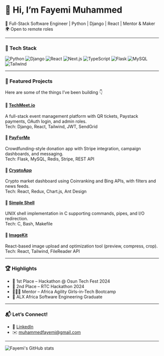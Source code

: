 # 👋 Hi, I’m Fayemi Muhammed

🎯 Full-Stack Software Engineer | Python | Django | React | Mentor & Maker  
🌍 Open to remote roles

---

### 🧰 Tech Stack
![Python](https://img.shields.io/badge/-Python-3776AB?style=flat&logo=python&logoColor=white)
![Django](https://img.shields.io/badge/-Django-092E20?style=flat&logo=django&logoColor=white)
![React](https://img.shields.io/badge/-React-61DAFB?style=flat&logo=react&logoColor=black)
![Next.js](https://img.shields.io/badge/-Next.js-000000?style=flat&logo=next.js&logoColor=white)
![TypeScript](https://img.shields.io/badge/-TypeScript-3178C6?style=flat&logo=typescript&logoColor=white)
![Flask](https://img.shields.io/badge/-Flask-000000?style=flat&logo=flask&logoColor=white)
![MySQL](https://img.shields.io/badge/-MySQL-4479A1?style=flat&logo=mysql&logoColor=white)
![Tailwind](https://img.shields.io/badge/-TailwindCSS-38B2AC?style=flat&logo=tailwind-css&logoColor=white)


---

### 📌 Featured Projects
Here are some of the things I’ve been building 👇

#### 🔹 [TechMeet.io](https://github.com/yourusername/techmeet)
A full-stack event management platform with QR tickets, Paystack payments, OAuth login, and admin roles.  
Tech: Django, React, Tailwind, JWT, SendGrid

#### 🔹 [PayForMe](https://github.com/yourusername/payforme)
Crowdfunding-style donation app with Stripe integration, campaign dashboards, and messaging.  
Tech: Flask, MySQL, Redis, Stripe, REST API

#### 🔹 [CryptoApp](https://github.com/yourusername/cryptoapp)
Crypto market dashboard using Coinranking and Bing APIs, with filters and news feeds.  
Tech: React, Redux, Chart.js, Ant Design

#### 🔹 [Simple Shell](https://github.com/yourusername/simple_shell)
UNIX shell implementation in C supporting commands, pipes, and I/O redirection.  
Tech: C, Bash, Makefile

#### 🔹 [ImageKit](https://github.com/yourusername/imagekit)
React-based image upload and optimization tool (preview, compress, crop).  
Tech: React, Tailwind, FileReader API

---

### 🏆 Highlights
- 🥇 1st Place – Hackathon @ Osun Tech Fest 2024
- 🥈 2nd Place – RTC Hackathon 2024
- 👨🏽‍🏫 Mentor – Africa Agility Girls-in-Tech Bootcamp
- 🧠 ALX Africa Software Engineering Graduate

---

### 📬 Let’s Connect!
- 🔗 [LinkedIn](https://www.linkedin.com/in/fayemi-muhammed/)
- ✉️ muhammedfayemi@gmail.com

---

![Fayemi's GitHub stats](https://github-readme-stats.vercel.app/api?username=Muhadev&show_icons=true&theme=radical)

